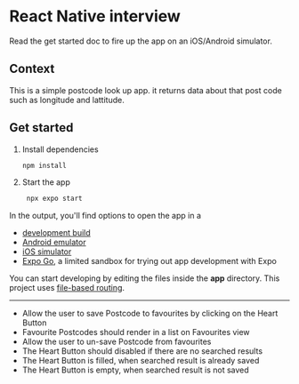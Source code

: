 # React Native interview

Read the get started doc to fire up the app on an iOS/Android simulator.

## Context

This is a simple postcode look up app. it returns data about that post code such as longitude and lattitude.

## Get started

1. Install dependencies

   ```bash
   npm install
   ```

2. Start the app

   ```bash
    npx expo start
   ```

In the output, you'll find options to open the app in a

- [development build](https://docs.expo.dev/develop/development-builds/introduction/)
- [Android emulator](https://docs.expo.dev/workflow/android-studio-emulator/)
- [iOS simulator](https://docs.expo.dev/workflow/ios-simulator/)
- [Expo Go](https://expo.dev/go), a limited sandbox for trying out app development with Expo

You can start developing by editing the files inside the **app** directory. This project uses [file-based routing](https://docs.expo.dev/router/introduction).

---

- Allow the user to save Postcode to favourites by clicking on the Heart Button
- Favourite Postcodes should render in a list on Favourites view
- Allow the user to un-save Postcode from favourites
- The Heart Button should disabled if there are no searched results
- The Heart Button is filled, when searched result is already saved
- The Heart Button is empty, when searched result is not saved
